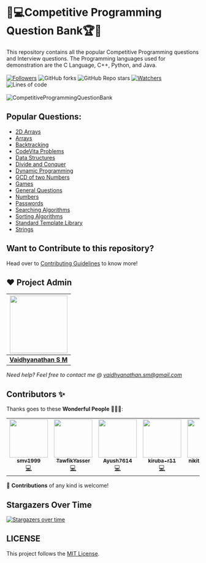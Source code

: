 # 🎯💻Competitive Programming Question Bank🏆🏅
This repository contains all the popular Competitive Programming questions and Interview questions. The Programming languages used for demonstration are the C Language, C++, Python, and Java. <br><br>
 [![Followers](https://img.shields.io/github/followers/smv1999?style=for-the-badge)](https://github.com/smv1999/followers)
 ![GitHub forks](https://img.shields.io/github/forks/smv1999/CompetitiveProgrammingQuestionBank?style=for-the-badge)
 ![GitHub Repo stars](https://img.shields.io/github/stars/smv1999/CompetitiveProgrammingQuestionBank?style=for-the-badge)
 [![Watchers](https://img.shields.io/github/watchers/smv1999/CompetitiveProgrammingQuestionBank?style=for-the-badge)](https://github.com/smv1999/CompetitiveProgrammingQuestionBank/watchers)
 ![Lines of code](https://img.shields.io/tokei/lines/github/smv1999/CompetitiveProgrammingQuestionBank?style=for-the-badge)
 <br><br>
![CompetitiveProgrammingQuestionBank](https://socialify.git.ci/smv1999/CompetitiveProgrammingQuestionBank/image?forks=1&issues=1&language=1&owner=1&pattern=Brick%20Wall&pulls=1&stargazers=1&theme=Dark)

## Popular Questions:
<ul>
 <li><a href="https://github.com/smv1999/CompetitiveProgrammingQuestionBank/tree/master/2D%20Arrays">2D Arrays</a></li>
 <li><a href="https://github.com/smv1999/CompetitiveProgrammingQuestionBank/tree/master/Arrays">Arrays</a></li>
 <li><a href="https://github.com/smv1999/CompetitiveProgrammingQuestionBank/tree/master/Backtracking">Backtracking</a></li>
 <li><a href="https://github.com/smv1999/CompetitiveProgrammingQuestionBank/tree/master/CodeVita%20Problems">CodeVita Problems</a></li>
 <li><a href="https://github.com/smv1999/CompetitiveProgrammingQuestionBank/tree/master/Data%20Structures">Data Structures</a></li>
 <li><a href="https://github.com/smv1999/CompetitiveProgrammingQuestionBank/tree/master/Divide%20and%20Conquer">Divide and Conquer</a></li>
 <li><a href="https://github.com/smv1999/CompetitiveProgrammingQuestionBank/tree/master/Dynamic%20Programming">Dynamic Programming</a></li>
 <li><a href="https://github.com/smv1999/CompetitiveProgrammingQuestionBank/tree/master/GCD%20of%20two%20numbers">GCD of two Numbers</a></li>
 <li><a href="https://github.com/smv1999/CompetitiveProgrammingQuestionBank/tree/master/Games">Games</a></li>
 <li><a href="https://github.com/smv1999/CompetitiveProgrammingQuestionBank/tree/master/General%20Questions">General Questions</a></li>
 <li><a href="https://github.com/smv1999/CompetitiveProgrammingQuestionBank/tree/master/Numbers">Numbers</a></li>
 <li><a href="https://github.com/smv1999/CompetitiveProgrammingQuestionBank/tree/master/Passwords">Passwords</a></li>
 <li><a href="https://github.com/smv1999/CompetitiveProgrammingQuestionBank/tree/master/Searching%20Algorithm">Searching Algorithms</a></li>
 <li><a href="https://github.com/smv1999/CompetitiveProgrammingQuestionBank/tree/master/Sorting%20Algorithms">Sorting Algorithms</a></li>
 <li><a href="https://github.com/smv1999/CompetitiveProgrammingQuestionBank/tree/master/Standard%20Template%20Library">Standard Template Library</a></li>
 <li><a href="https://github.com/smv1999/CompetitiveProgrammingQuestionBank/tree/master/Strings">Strings</a></li>
</ul>

## Want to Contribute to this repository?
Head over to [Contributing Guidelines](https://github.com/smv1999/CompetitiveProgrammingQuestionBank/blob/master/CONTRIBUTING.md) to know more!

## ❤️ Project Admin

|                                     <a href="https://github.com/smv1999"><img src="https://avatars.githubusercontent.com/u/42896577?s=400&u=9530610016fa2171d559af8bcdb3e9178bb7d308&v=4" width=150px height=150px /></a>                                      |
| :-----------------------------------------------------------------------------------------------------------------------------------------------------------------------------------------------------------------------------------------------------------------: |
|                                                                                      **[Vaidhyanathan S M](https://www.linkedin.com/in/vaidhyanathansm/)**                                                                                    |

*Need help? Feel free to contact me @ vaidhyanathan.sm@gmail.com*

## Contributors ✨

Thanks goes to these **Wonderful People** 👨🏻‍💻:       

<!-- ALL-CONTRIBUTORS-LIST:START - Do not remove or modify this section -->
<!-- prettier-ignore-start -->
<!-- markdownlint-disable -->
<table>
 <tr>
<td align="center"><a href="https://github.com/smv1999"><img src="https://avatars.githubusercontent.com/u/42896577?s=400&u=9530610016fa2171d559af8bcdb3e9178bb7d308&v=4" width="100px;" alt=""/><br /><sub><b>smv1999</b></sub></a><br /><a href="https://github.com/smv1999/CompetitiveProgrammingQuestionBank/commits?author=smv1999" title="Code">💻</a></td>
<td align="center"><a href="https://github.com/TawfikYasser"><img src="https://avatars.githubusercontent.com/u/54971231?s=400&u=0666d4ced1599a86cdb8d5bb817080ab2cbe22a0&v=4" width="100px;" alt=""/><br /><sub><b>TawfikYasser</b></sub></a><br /><a href="https://github.com/smv1999/CompetitiveProgrammingQuestionBank/commits?author=TawfikYasser" title="Code">💻</a></td>
<td align="center"><a href="https://github.com/Ayush7614"><img src="https://avatars.githubusercontent.com/u/67006255?s=400&u=c0e16c3bba31328a028cfcca4b1fa7599509f905&v=4" width="100px;" alt=""/><br /><sub><b>Ayush7614</b></sub></a><br /><a href="https://github.com/smv1999/CompetitiveProgrammingQuestionBank/commits?author=Ayush7614" title="Code">💻</a></td>
<td align="center"><a href="https://github.com/kiruba-r11"><img src="https://avatars.githubusercontent.com/u/76843281?s=400&u=e505d92cafc37670d23a8b51eb7d99777c46a84e&v=4" width="100px;" alt=""/><br /><sub><b>kiruba-r11</b></sub></a><br /><a href="https://github.com/smv1999/CompetitiveProgrammingQuestionBank/commits?author=kiruba-r11" title="Code">💻</a></td>
<td align="center"><a href="https://github.com/nikita-jain-01"><img src="https://avatars.githubusercontent.com/u/72670446?s=400&u=608b2cb6bb50668db257a6d2a0c9138b53f5eb92&v=4" width="100px;" alt=""/><br /><sub><b>nikita-jain-01</b></sub></a><br /><a href="https://github.com/smv1999/CompetitiveProgrammingQuestionBank/commits?author=nikita-jain-01" title="Code">💻</a></td>
<td align="center"><a href="https://github.com/Rishabh062"><img src="https://avatars.githubusercontent.com/u/57454462?s=400&u=00d039afe29ffad87e32135bc704a6c19aba9784&v=4" width="100px;" alt=""/><br /><sub><b>Rishabh062</b></sub></a><br /><a href="https://github.com/smv1999/CompetitiveProgrammingQuestionBank/commits?author=Rishabh062" title="Code">💻</a></td>
<td align="center"><a href="https://github.com/SarthakKeshari"><img src="https://avatars.githubusercontent.com/u/55992140?
 v=4" width="100px;" alt=""/><br /><sub><b>SarthakKeshari</b></sub></a><br /><a href="https://github.com/smv1999/CompetitiveProgrammingQuestionBank/commits?author=SarthakKeshari" title="Code">💻</a></td>
<td align="center"><a href="https://github.com/MannyP31"><img src="https://avatars.githubusercontent.com/u/76945004?v=4" width="100px;" alt=""/><br /><sub><b>MannyP31</b></sub></a><br /><a href="https://github.com/smv1999/CompetitiveProgrammingQuestionBank/commits?author=MannyP31" title="Code">💻</a></td>
  </tr>
</table>

🚀 **Contributions** of any kind is welcome!


## Stargazers Over Time 

[![Stargazers over time](https://starchart.cc/smv1999/CompetitiveProgrammingQuestionBank.svg)](https://starchart.cc/smv1999/CompetitiveProgrammingQuestionBank)

## LICENSE
This project follows the [MIT License](https://github.com/smv1999/CompetitiveProgrammingQuestionBank/blob/master/LICENSE).
